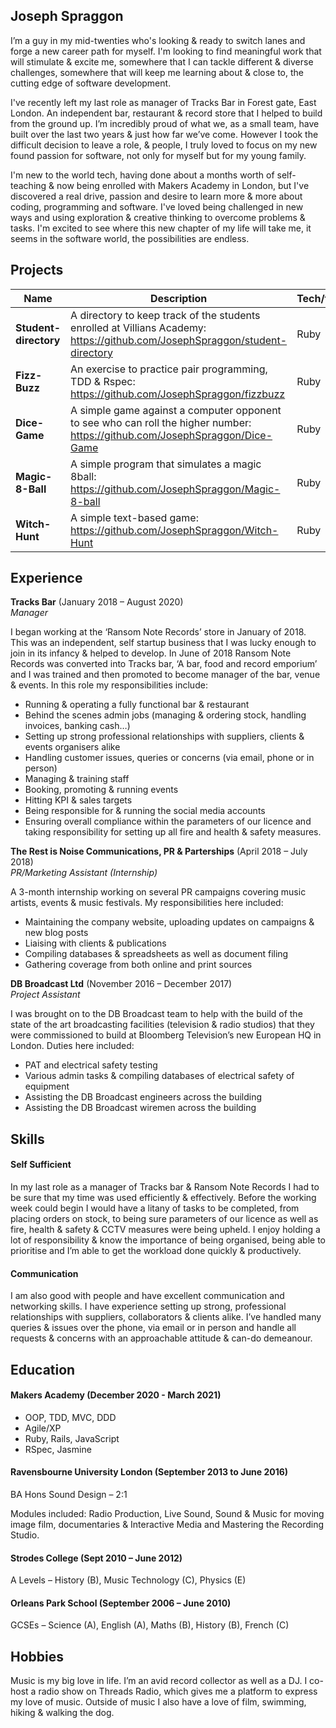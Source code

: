 ## Joseph Spraggon

I’m a guy in my mid-twenties who's looking & ready to switch lanes and forge a new career path for myself. I'm looking to find meaningful work that will stimulate & excite me, somewhere that I can tackle different & diverse challenges, somewhere that will keep me learning about & close to, the cutting edge of software development.

I've recently left my last role as manager of Tracks Bar in Forest gate, East London. An independent bar, restaurant & record store that I helped to build from the ground up. I’m incredibly proud of what we, as a small team, have built over the last two years & just how far we’ve come. However I took the difficult decision to leave a role, & people, I truly loved to focus on my new found passion for software, not only for myself but for my young family.

I'm new to the world tech, having done about a months worth of self-teaching & now being enrolled with Makers Academy in London, but I've discovered a real drive, passion and desire to learn more & more about coding, programming and software. I've loved being challenged in new ways and using exploration & creative thinking to overcome problems & tasks. I'm excited to see where this new chapter of my life will take me, it seems in the software world, the possibilities are endless.

## Projects

| Name                         | Description       | Tech/tools        |
| ---------------------------- | ----------------- | ----------------- |
| **Student-directory**        | A directory to keep track of the students enrolled at Villians Academy: https://github.com/JosephSpraggon/student-directory | Ruby |
| **Fizz-Buzz** | An exercise to practice pair programming, TDD & Rspec: https://github.com/JosephSpraggon/fizzbuzz | Ruby |
| **Dice-Game** | A simple game against a computer opponent to see who can roll the higher number: https://github.com/JosephSpraggon/Dice-Game | Ruby |
| **Magic-8-Ball** | A simple program that simulates a magic 8ball: https://github.com/JosephSpraggon/Magic-8-ball | Ruby |
| **Witch-Hunt** | A simple text-based game: https://github.com/JosephSpraggon/Witch-Hunt| Ruby |

## Experience

**Tracks Bar** (January 2018 – August 2020)  
_Manager_

I began working at the ‘Ransom Note Records’ store in January of 2018. This was an independent, self startup business that I was lucky enough to join in its infancy & helped to develop.
In June of 2018 Ransom Note Records was converted into Tracks bar, ‘A bar, food and record emporium’ and I was trained and then promoted to become manager of the bar, venue & events. In this role my responsibilities include: 

- Running & operating a fully functional bar & restaurant
- Behind the scenes admin jobs (managing & ordering stock, handling invoices, banking cash…)
- Setting up strong professional relationships with suppliers, clients & events organisers alike
- Handling customer issues, queries or concerns (via email, phone or in person)
- Managing & training staff
- Booking, promoting & running events
- Hitting KPI & sales targets
- Being responsible for & running the social media accounts
- Ensuring overall compliance within the parameters of our licence and taking responsibility for setting up all fire and health & safety measures.


**The Rest is Noise Communications, PR & Parterships** (April 2018 – July 2018)  
_PR/Marketing Assistant (Internship)_

A 3-month internship working on several PR campaigns covering music artists, events & music festivals. My responsibilities here included: 

- Maintaining the company website, uploading updates on campaigns & new blog posts
- Liaising with clients & publications
- Compiling databases & spreadsheets as well as document filing
- Gathering coverage from both online and print sources


**DB Broadcast Ltd** (November 2016 – December 2017)  
_Project Assistant_

I was brought on to the DB Broadcast team to help with the build of the state of the art broadcasting facilities (television & radio studios) that they were commissioned to build at Bloomberg Television’s new European HQ in London. Duties here included:

- PAT and electrical safety testing
- Various admin tasks & compiling databases of electrical safety of equipment
- Assisting the DB Broadcast engineers across the building
- Assisting the DB Broadcast wiremen across the building


## Skills

#### Self Sufficient

In my last role as a manager of Tracks bar & Ransom Note Records I had to be sure that my time was used efficiently & effectively. Before the working week could begin I would have a litany of tasks to be completed, from placing orders on stock, to being sure parameters of our licence as well as fire, health & safety & CCTV measures were being upheld. I enjoy holding a lot of responsibility & know the importance of being organised, being able to prioritise and I’m able to get the workload done quickly & productively.


#### Communication

I am also good with people and have excellent communication and networking skills. I have experience setting up strong, professional relationships with suppliers, collaborators & clients alike. I’ve handled many queries & issues over the phone, via email or in person and handle all requests & concerns with an approachable attitude & can-do demeanour. 

## Education

#### Makers Academy (December 2020 - March 2021)

- OOP, TDD, MVC, DDD
- Agile/XP
- Ruby, Rails, JavaScript
- RSpec, Jasmine

#### Ravensbourne University London (September 2013 to June 2016)

BA Hons Sound Design – 2:1

Modules included: Radio Production, Live Sound, Sound & Music for moving image film,
documentaries & Interactive Media and Mastering the Recording Studio.

#### Strodes College (Sept 2010 – June 2012)

A Levels – History (B), Music Technology (C), Physics (E)

#### Orleans Park School (September 2006 – June 2010)

GCSEs – Science (A), English (A), Maths (B), History (B), French (C)

## Hobbies

Music is my big love in life. I’m an avid record collector as well as a DJ. I co-host a radio show on Threads Radio, which gives me a platform to express my love of music. Outside of music I also have a love of film, swimming, hiking & walking the dog.
